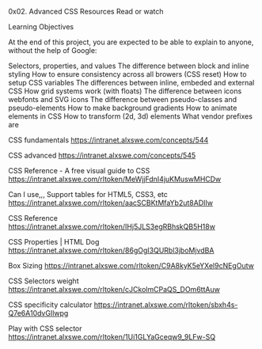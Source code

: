 0x02. Advanced CSS
Resources
Read or watch

Learning Objectives

At the end of this project, you are expected to be able to explain to anyone, without the help of Google:

Selectors, properties, and values
The difference between block and inline styling
How to ensure consistency across all browers (CSS reset)
How to setup CSS variables
The differences between inline, embeded and external CSS
How grid systems work (with floats)
The difference between icons webfonts and SVG icons
The difference between pseudo-classes and pseudo-elements
How to make background gradients
How to animate elements in CSS
How to transform (2d, 3d) elements
What vendor prefixes are

CSS fundamentals
https://intranet.alxswe.com/concepts/544

CSS advanced
https://intranet.alxswe.com/concepts/545

CSS Reference - A free visual guide to CSS
https://intranet.alxswe.com/rltoken/MeWjjFdnI4juKMuswMHCDw

Can I use,,, Support tables for HTML5, CSS3, etc
https://intranet.alxswe.com/rltoken/aacSCBKtMfaYb2ut8ADIIw

CSS Reference
https://intranet.alxswe.com/rltoken/IHj5JLS3egRBhskQB5H18w

CSS Properties | HTML Dog
https://intranet.alxswe.com/rltoken/86gOgI3QURbl3jboMjvdBA

Box Sizing
https://intranet.alxswe.com/rltoken/C9A8kyK5eYXel9cNEgOutw

CSS Selectors weight
https://intranet.alxswe.com/rltoken/cJCkolmCPaQS_DOm6ttAuw

CSS specificity calculator
https://intranet.alxswe.com/rltoken/sbxh4s-Q7e6A10dvGIlwpg

Play with CSS selector
https://intranet.alxswe.com/rltoken/1Ui1GLYaGceqw9_9LFw-SQ
